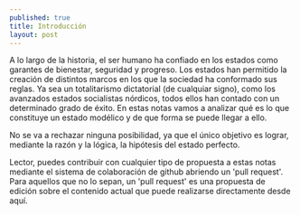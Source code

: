 ```yaml
---
published: true
title: Introducción
layout: post
---
```

A lo largo de la historia, el ser humano ha confiado en los estados como garantes de bienestar, seguridad y progreso. Los estados han permitido la creación de distintos marcos en los que la sociedad ha conformado sus reglas. Ya sea un totalitarismo dictatorial (de cualquiar signo), como los avanzados estados socialistas nórdicos, todos ellos han contado con un determinado grado de éxito.
En estas notas vamos a analizar qué es lo que constituye un estado modélico y de que forma se puede llegar a ello.

No se va a rechazar ninguna posibilidad, ya que el único objetivo es lograr, mediante la razón y la lógica, la hipótesis del estado perfecto.

Lector, puedes contribuir con cualquier tipo de propuesta a estas notas mediante el sistema de colaboración de github abriendo un 'pull request'. Para aquellos que no lo sepan, un 'pull request' es una propuesta de edición sobre el contenido actual que puede realizarse directamente desde aquí.
